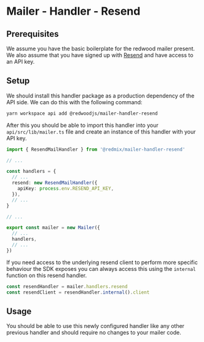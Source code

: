 # Mailer - Handler - Resend

## Prerequisites

We assume you have the basic boilerplate for the redwood mailer present. We also assume that you have signed up with [Resend](https://resend.com/) and have access to an API key.

## Setup

We should install this handler package as a production dependency of the API side. We can do this with the following command:

```bash
yarn workspace api add @redwoodjs/mailer-handler-resend
```

After this you should be able to import this handler into your `api/src/lib/mailer.ts` file and create an instance of this handler with your API key.

```typescript
import { ResendMailHandler } from '@redmix/mailer-handler-resend'

// ...

const handlers = {
  // ...
  resend: new ResendMailHandler({
    apiKey: process.env.RESEND_API_KEY,
  }),
  // ...
}

// ...

export const mailer = new Mailer({
  // ...
  handlers,
  // ...
})
```

If you need access to the underlying resend client to perform more specific behaviour the SDK exposes you can always access this using the `internal` function on this resend handler.

```typescript
const resendHandler = mailer.handlers.resend
const resendClient = resendHandler.internal().client
```

## Usage

You should be able to use this newly configured handler like any other previous handler and should require no changes to your mailer code.
